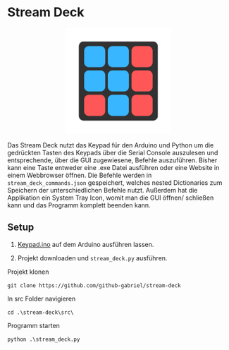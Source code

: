 # Stream Deck

<p align="center">
  <img src="https://github.com/github-gabriel/stream-deck/blob/main/src/logo.png" width="240">
</p>

Das Stream Deck nutzt das Keypad für den Arduino und Python um die gedrückten Tasten des Keypads über die Serial Console auszulesen und entsprechende, über die GUI zugewiesene, Befehle auszuführen. Bisher kann eine Taste entweder eine .exe Datei ausführen oder eine Website in einem Webbrowser öffnen. Die Befehle werden in ```stream_deck_commands.json``` gespeichert, welches nested Dictionaries zum Speichern der unterschiedlichen Befehle nutzt. Außerdem hat die Applikation ein System Tray Icon, womit man die GUI öffnen/ schließen kann und das Programm komplett beenden kann.

## Setup

1. [Keypad.ino](https://github.com/github-gabriel/stream-deck/blob/main/Keypad.ino) auf dem Arduino ausführen lassen.

2. Projekt downloaden und ```stream_deck.py``` ausführen.

Projekt klonen
```
git clone https://github.com/github-gabriel/stream-deck
```

In src Folder navigieren
```
cd .\stream-deck\src\
```

Programm starten
```
python .\stream_deck.py
```



